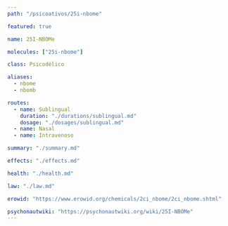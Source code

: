 ```yaml
---
path: "/psicoativos/25i-nbome"

featured: true

name: 25I-NBOMe

molecules: ["25i-nbome"]

class: Psicodélico

aliases: 
  - nbome
  - nbomb

routes:
  - name: Sublingual
    duration: "./durations/sublingual.md"
    dosage: "./dosages/sublingual.md" 
  - name: Nasal
  - name: Intravenoso

summary: "./summary.md"

effects: "./effects.md"

health: "./health.md"

law: "./law.md"

erowid: "https://www.erowid.org/chemicals/2ci_nbome/2ci_nbome.shtml"

psychonautwiki: "https://psychonautwiki.org/wiki/25I-NBOMe"
---
```

